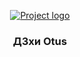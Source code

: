 <p align="center">
  <a href="" rel="noopener">
 <img src="https://logos-download.com/wp-content/uploads/2021/01/Otus_Logo_full-700x269.png" alt="Project logo"></a>
</p>
<h3 align="center">ДЗхи Otus</h3>



